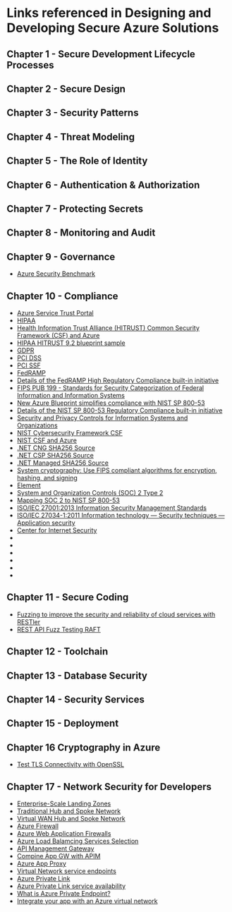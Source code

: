 # Links referenced in Designing and Developing Secure Azure Solutions

## Chapter 1 - Secure Development Lifecycle Processes 

## Chapter 2 - Secure Design 

## Chapter 3 - Security Patterns

## Chapter 4 - Threat Modeling

## Chapter 5 - The Role of Identity 

## Chapter 6 - Authentication & Authorization 

## Chapter 7 - Protecting Secrets 

## Chapter 8 - Monitoring and Audit

## Chapter 9 - Governance
- [Azure Security Benchmark](https://docs.microsoft.com/en-us/security/benchmark/azure/)

## Chapter 10 - Compliance
- [Azure Service Trust Portal](https://servicetrust.microsoft.com/)
- [HIPAA](https://www.healthit.gov/topic/privacy-security-and-hipaa/hipaa-basics)
- [Health Information Trust Alliance (HITRUST) Common Security Framework (CSF) and Azure](https://docs.microsoft.com/en-us/compliance/regulatory/offering-hitrust)
- [HIPAA HITRUST 9.2 blueprint sample](https://docs.microsoft.com/en-us/azure/governance/blueprints/samples/hipaa-hitrust-9-2)
- [GDPR](https://docs.microsoft.com/en-us/compliance/regulatory/gdpr)
- [PCI DSS](https://docs.microsoft.com/en-us/compliance/regulatory/offering-PCI-DSS)
- [PCI SSF](https://www.pcisecuritystandards.org/documents/PCI-Secure-Software-Program-Guide-v1_1.pdf)
- [FedRAMP](https://docs.microsoft.com/en-us/azure/compliance/offerings/offering-fedramp)
- [Details of the FedRAMP High Regulatory Compliance built-in initiative](https://docs.microsoft.com/en-us/azure/governance/policy/samples/fedramp-high)
- [FIPS PUB 199 - Standards for Security Categorization of Federal Information and Information Systems](https://nvlpubs.nist.gov/nistpubs/FIPS/NIST.FIPS.199.pdf)
- [New Azure Blueprint simplifies compliance with NIST SP 800-53](https://azure.microsoft.com/en-us/blog/new-azure-blueprint-simplifies-compliance-with-nist-sp-800-53/)
- [Details of the NIST SP 800-53 Regulatory Compliance built-in initiative](https://docs.microsoft.com/en-us/azure/governance/policy/samples/nist-sp-800-53-r4)
- [Security and Privacy Controls for Information Systems and Organizations](https://nvlpubs.nist.gov/nistpubs/SpecialPublications/NIST.SP.800-53r5.pdf)
- [NIST Cybersecurity Framework CSF](https://www.nist.gov/cyberframework)
- [NIST CSF and Azure](https://docs.microsoft.com/en-us/azure/compliance/offerings/offering-nist-csf)
- [.NET CNG SHA256 Source](https://referencesource.microsoft.com/#System.Core/System/Security/Cryptography/SHA256Cng.cs,6fd44f98799fd9b2)
- [.NET CSP SHA256 Source](https://referencesource.microsoft.com/#System.Core/System/Security/Cryptography/SHA256CryptoServiceProvider.cs,c318cfa22505162e)
- [.NET Managed SHA256 Source](https://referencesource.microsoft.com/#mscorlib/system/security/cryptography/sha256managed.cs,058b1ca27400fbd4)
- [System cryptography: Use FIPS compliant algorithms for encryption, hashing, and signing](https://docs.microsoft.com/en-us/windows/security/threat-protection/security-policy-settings/system-cryptography-use-fips-compliant-algorithms-for-encryption-hashing-and-signing)
- [<enforceFIPSPolicy> Element](https://docs.microsoft.com/en-us/dotnet/framework/configure-apps/file-schema/runtime/enforcefipspolicy-element)
- [System and Organization Controls (SOC) 2 Type 2](https://docs.microsoft.com/en-us/azure/compliance/offerings/offering-soc-2)
- [Mapping SOC 2 to NIST SP 800-53](https://us.aicpa.org/content/dam/aicpa/interestareas/frc/assuranceadvisoryservices/downloadabledocuments/othermapping/mapping-tsc-to-nist-800-53-criteria.xlsx)
- [ISO/IEC 27001:2013 Information Security Management Standards](https://docs.microsoft.com/en-us/compliance/regulatory/offering-iso-27001)
- [ISO/IEC 27034-1:2011 Information technology — Security techniques — Application security](https://www.iso.org/standard/44378.html)
- [Center for Internet Security](https://www.cisecurity.org/)
- []()
- []()
- []()
- []()
- []()
- []()
  
  
## Chapter 11 - Secure Coding
- [Fuzzing to improve the security and reliability of cloud services with RESTler](https://www.youtube.com/watch?v=FYmiPoRwEbE)
- [REST API Fuzz Testing RAFT](https://github.com/microsoft/rest-api-fuzz-testing)

## Chapter 12 - Toolchain

## Chapter 13 - Database Security

## Chapter 14 - Security Services

## Chapter 15 - Deployment

## Chapter 16 Cryptography in Azure
- [Test TLS Connectivity with OpenSSL](https://djangocas.dev/blog/test-tls-connectivity-with-openssl/)

## Chapter 17 - Network Security for Developers
- [Enterprise-Scale Landing Zones](https://docs.microsoft.com/en-us/azure/cloud-adoption-framework/ready/landing-zone/)
- [Traditional Hub and Spoke Network](https://docs.microsoft.com/en-us/azure/architecture/reference-architectures/hybrid-networking/hub-spoke?tabs=cli)
- [Virtual WAN Hub and Spoke Network](https://docs.microsoft.com/en-us/azure/architecture/networking/hub-spoke-vwan-architecture)
- [Azure Firewall](https://docs.microsoft.com/en-us/azure/firewall/overview)
- [Azure Web Application Firewalls](https://docs.microsoft.com/en-us/azure/web-application-firewall/overview)
- [Azure Load Balamcing Services Selection](https://docs.microsoft.com/en-us/azure/architecture/guide/technology-choices/load-balancing-overview#azure-load-balancing-services)
- [API Management Gateway](https://docs.microsoft.com/en-us/azure/api-management/api-management-key-concepts)
- [Compine App GW with APIM](https://docs.microsoft.com/en-us/azure/api-management/api-management-howto-integrate-internal-vnet-appgateway)
- [Azure App Proxy](https://docs.microsoft.com/en-us/azure/active-directory/app-proxy/what-is-application-proxy)
- [Virtual Network service endpoints](https://docs.microsoft.com/en-us/azure/virtual-network/virtual-network-service-endpoints-overview)
- [Azure Private Link](https://docs.microsoft.com/en-us/azure/private-link/private-link-overview?toc=/azure/virtual-network/toc.json)
- [Azure Private Link service availability](https://docs.microsoft.com/en-us/azure/private-link/availability)
- [What is Azure Private Endpoint?](https://docs.microsoft.com/en-us/azure/private-link/private-endpoint-overview)
- [Integrate your app with an Azure virtual network](https://docs.microsoft.com/en-us/azure/app-service/overview-vnet-integration)

